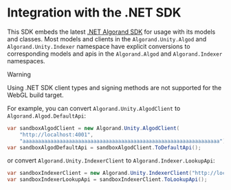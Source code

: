 # Integration with the .NET SDK

This SDK embeds the latest [.NET Algorand SDK](https://github.com/FrankSzendzielarz/dotnet-algorand-sdk) for usage with its models and classes. Most models and clients in the `Algorand.Unity.Algod` and `Algorand.Unity.Indexer` namespace have explicit conversions to corresponding models and apis in the `Algorand.Algod` and `Algorand.Indexer` namespaces.

> [!Warning]
> Using .NET SDK client types and signing methods are not supported for the WebGL build target.

For example, you can convert `Algorand.Unity.AlgodClient` to `Algorand.Algod.DefaultApi`:

```csharp
var sandboxAlgodClient = new Algorand.Unity.AlgodClient(
    "http://localhost:4001",
    "aaaaaaaaaaaaaaaaaaaaaaaaaaaaaaaaaaaaaaaaaaaaaaaaaaaaaaaaaaaaaaaa");
var sandboxAlgodDefaultApi = sandboxAlgodClient.ToDefaultApi();
```

or convert `Algorand.Unity.IndexerClient` to `Algorand.Indexer.LookupApi`:

```csharp
var sandboxIndexerClient = new Algorand.Unity.IndexerClient("http://localhost:8980");
var sandboxIndexerLookupApi = sandboxIndexerClient.ToLookupApi();
```
